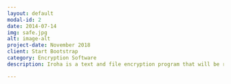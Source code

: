 ```yaml
---
layout: default
modal-id: 2
date: 2014-07-14
img: safe.jpg
alt: image-alt
project-date: November 2018
client: Start Bootstrap
category: Encryption Software
description: Iroha is a text and file encryption program that will be ran with its own GUI or through terminal. It will include at least 26 classical ciphers and of course modern encryption for disk and file encryption.

---
```

